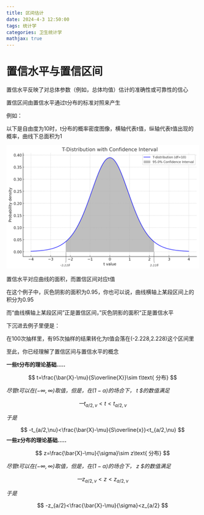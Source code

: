 ```yaml
---
title: 区间估计
date: 2024-4-3 12:50:00
tags: 统计学
categories: 卫生统计学
mathjax: true
---
```


# 置信水平与置信区间

置信水平反映了对总体参数（例如，总体均值）估计的准确性或可靠性的信心

置信区间由置信水平通过t分布的标准对照来产生

例如：

以下是自由度为10时，t分布的概率密度图像，横轴代表t值，纵轴代表t值出现的概率，曲线下总面积为1

![t分布的图像](https://raw.githubusercontent.com/introvert24312/image/master/t分布的图像.png)

置信水平对应曲线的面积，而置信区间对应t值

在这个例子中，灰色阴影的面积为0.95，你也可以说，曲线横轴上某段区间上的积分为0.95

而“曲线横轴上某段区间”正是置信区间，”灰色阴影的面积“正是置信水平

下沉进去例子里便是：

在100次抽样里，有95次抽样的结果转化为t值会落在(-2.228,2.228)这个区间里

至此，你已经理解了置信区间与置信水平的概念



__一些t分布的理论基础…..__

$$
t=\frac{\bar{X}-\mu}{S\overline{X}}\sim t\text{ 分布}
$$

_尽管$t$可以在$(-\infty,\infty)$$取值，但是，在(1-α)的场合下，$ t $的数值满足_

$$
一t_{a/2,v}<t<t_{a/2,\nu}
$$

_于是_

$$
-t_{a/2,\nu}<\frac{\bar{X}-\mu}{S\overline{x}}<t_{a/2,\nu}
$$
__一些z分布的理论基础…..__

$$
z=\frac{\bar{X}-\mu}{\sigma}\sim z\text{ 分布}
$$

_尽管$t$可以在$(-\infty,\infty)$$取值，但是，在(1-α)的场合下，$ z $的数值满足_

$$
一z_{a/2,v}<z<z_{a/2,\nu}
$$

_于是_

$$
-z_{a/2}<\frac{\bar{X}-\mu}{\sigma}<z_{a/2}
$$
